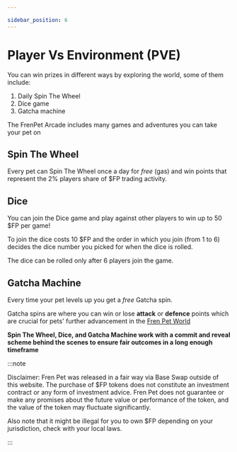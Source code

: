 ```yaml
---

sidebar_position: 6
---
```


# Player Vs Environment (PVE)

You can win prizes in different ways by exploring the world, some of them include:

1. Daily Spin The Wheel
1. Dice game
1. Gatcha machine 


The FrenPet Arcade includes many games and adventures you can take your pet on

## Spin The Wheel

Every pet can Spin The Wheel once a day for _free_ (gas) and win points that represent the 2% players share of $FP trading activity.


## Dice

You can join the Dice game and play against other players to win up to 50 $FP per game!

To join the dice costs 10 $FP and the order in which you join (from 1 to 6) decides the dice number you picked for when the dice is rolled.

The dice can be rolled only after 6 players join the game.


## Gatcha Machine

Every time your pet levels up you get a _free_ Gatcha spin.

Gatcha spins are where you can win or lose **attack** or **defence** points which are crucial for pets' further advancement in the [Fren Pet World](docs/Overview/world.md) 


**Spin The Wheel, Dice, and Gatcha Machine work with a commit and reveal scheme behind the scenes to ensure fair outcomes in a long enough timeframe** 


:::note

Disclaimer: Fren Pet was released in a fair way via Base Swap outside of this website. The purchase of $FP tokens does not constitute an investment contract or any form of investment advice. Fren Pet does not guarantee or make any promises about the future value or performance of the token, and the value of the token may fluctuate significantly.

Also note that it might be illegal for you to own $FP depending on your jurisdiction, check with your local laws.

:::

